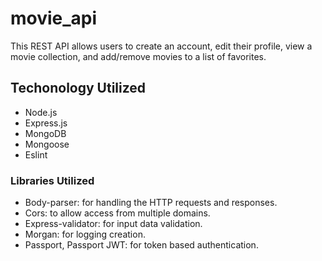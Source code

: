 # movie_api

This REST API allows users to create an account, edit their profile, view a movie collection, and add/remove movies to a list of favorites. 

## Techonology Utilized

- Node.js
- Express.js
- MongoDB
- Mongoose
- Eslint

### Libraries Utilized

- Body-parser: for handling the HTTP requests and responses.
- Cors: to allow access from multiple domains.
- Express-validator: for input data validation.
- Morgan: for logging creation.
- Passport, Passport JWT: for token based authentication.
